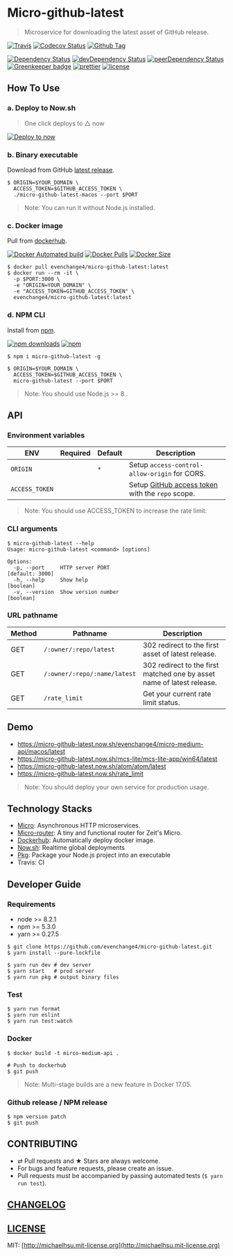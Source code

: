 # Micro-github-latest
> Microservice for downloading the latest asset of GitHub release.

[![Travis][travis-badge]][travis]
[![Codecov Status][codecov-badge]][codecov]
[![Github Tag][githubTag-badge]][githubTag]

[![Dependency Status][dependency-badge]][dependency]
[![devDependency Status][devDependency-badge]][devDependency]
[![peerDependency Status][peerDependency-badge]][peerDependency]
[![Greenkeeper badge][greenkeeper-badge]][greenkeeper]
[![prettier][prettier-badge]][prettier]
[![license][license-badge]][license]

## How To Use

### a. Deploy to Now.sh

> One click deploys to △ now

[![Deploy to now](https://deploy.now.sh/static/button.svg)](https://deploy.now.sh/?repo=https://github.com/evenchange4/micro-github-latest&env=ORIGIN&env=ACCESS_TOKEN)

### b. Binary executable

Download from GitHub [latest release](https://github.com/evenchange4/micro-github-latest/releases/latest).

```
$ ORIGIN=$YOUR_DOMAIN \
  ACCESS_TOKEN=$GITHUB_ACCESS_TOKEN \
  ./micro-github-latest-macos --port $PORT
```

> Note: You can run it without Node.js installed.

### c. Docker image

Pull from [dockerhub][dockerhub].

[![Docker Automated build][dockerhub-auto-badge]][dockerhub]
[![Docker Pulls][dockerPulls-badge]][dockerhub]
[![Docker Size][dockerSize-badge]][dockerSize]

```
$ docker pull evenchange4/micro-github-latest:latest
$ docker run --rm -it \
  -p $PORT:3000 \
  -e "ORIGIN=YOUR_DOMAIN" \
  -e "ACCESS_TOKEN=GITHUB_ACCESS_TOKEN" \
  evenchange4/micro-github-latest:latest
```

### d. NPM CLI

Install from [npm][npm].

[![npm downloads][npm-downloads]][npm]
[![npm][npm-badge]][npm]

```
$ npm i micro-github-latest -g

$ ORIGIN=$YOUR_DOMAIN \
  ACCESS_TOKEN=$GITHUB_ACCESS_TOKEN \
  micro-github-latest --port $PORT
```

> Note: You should use Node.js >= 8 .

## API

### Environment variables

| **ENV**   | **Required**  | **Default**  | **Description** |
| --------- | --------- | --------- | --------- |
| `ORIGIN`  |  | `*` | Setup `access-control-allow-origin` for CORS. |
| `ACCESS_TOKEN`  |  |  | Setup [GitHub access token](https://github.com/settings/tokens/new) with the `repo` scope. |

> Note: You should use ACCESS_TOKEN to increase the rate limit.

### CLI arguments

```
$ micro-github-latest --help
Usage: micro-github-latest <command> [options]

Options:
  -p, --port     HTTP server PORT                                [default: 3000]
  -h, --help     Show help                                             [boolean]
  -v, --version  Show version number                                   [boolean]
```

### URL pathname

| **Method** | **Pathname** | **Description** |
| --------- | --------- | --------- |
| GET | `/:owner/:repo/latest`       | 302 redirect to the first asset of latest release. |
| GET | `/:owner/:repo/:name/latest` | 302 redirect to the first matched one by asset name of latest release. |
| GET | `/rate_limit` | Get your current rate limit status. |

## Demo

- https://micro-github-latest.now.sh/evenchange4/micro-medium-api/macos/latest
- https://micro-github-latest.now.sh/mcs-lite/mcs-lite-app/win64/latest
- https://micro-github-latest.now.sh/atom/atom/latest
- https://micro-github-latest.now.sh/rate_limit

> Note: You should deploy your own service for production usage.

## Technology Stacks

- [Micro](https://github.com/zeit/micro): Asynchronous HTTP microservices.
- [Micro-router](https://github.com/pedronauck/micro-router): A tiny and functional router for Zeit's Micro.
- [Dockerhub][dockerhub]: Automatically deploy docker image.
- [Now.sh](https://zeit.co/now): Realtime global deployments
- [Pkg](https://github.com/zeit/pkg): Package your Node.js project into an executable
- Travis: CI

## Developer Guide

### Requirements

-   node >= 8.2.1
-   npm >= 5.3.0
-   yarn >= 0.27.5

```
$ git clone https://github.com/evenchange4/micro-github-latest.git
$ yarn install --pure-lockfile

$ yarn run dev # dev server
$ yarn start   # prod server
$ yarn run pkg # output binary files
```

### Test

```
$ yarn run format
$ yarn run eslint
$ yarn run test:watch
```

### Docker

```
$ docker build -t mirco-medium-api .

# Push to dockerhub
$ git push
```

> Note: Multi-stage builds are a new feature in Docker 17.05.

### Github release / NPM release

```
$ npm version patch
$ git push
```

## CONTRIBUTING

*   ⇄ Pull requests and ★ Stars are always welcome.
*   For bugs and feature requests, please create an issue.
*   Pull requests must be accompanied by passing automated tests (`$ yarn run test`).

## [CHANGELOG](CHANGELOG.md)

## [LICENSE](LICENSE)

MIT: [http://michaelhsu.mit-license.org](http://michaelhsu.mit-license.org)

[travis-badge]: https://img.shields.io/travis/evenchange4/micro-github-latest/master.svg?style=flat-square
[travis]: https://travis-ci.org/evenchange4/micro-github-latest
[codecov-badge]: https://img.shields.io/codecov/c/github/evenchange4/micro-github-latest.svg?style=flat-square
[codecov]: https://codecov.io/github/evenchange4/micro-github-latest?branch=master
[npm-badge]: https://img.shields.io/npm/v/micro-github-latest.svg?style=flat-square
[npm]: https://www.npmjs.com/package/micro-github-latest
[npm-downloads]: https://img.shields.io/npm/dt/micro-github-latest.svg?style=flat-square
[dependency-badge]: https://david-dm.org/evenchange4/micro-github-latest.svg?style=flat-square
[dependency]: https://david-dm.org/evenchange4/micro-github-latest
[devDependency-badge]: https://david-dm.org/evenchange4/micro-github-latest/dev-status.svg?style=flat-square
[devDependency]: https://david-dm.org/evenchange4/micro-github-latest#info=devDependencies
[peerDependency-badge]: https://david-dm.org/evenchange4/micro-github-latest/peer-status.svg?style=flat-square
[peerDependency]: https://david-dm.org/evenchange4/micro-github-latest#info=peerDependencies
[githubTag-badge]: https://img.shields.io/github/tag/evenchange4/micro-github-latest.svg?style=flat-square
[githubTag]: ./CHANGELOG.md
[license-badge]: https://img.shields.io/github/license/evenchange4/micro-github-latest.svg?style=flat-square
[license]: http://michaelhsu.mit-license.org/
[greenkeeper-badge]: https://badges.greenkeeper.io/evenchange4/micro-github-latest.svg
[greenkeeper]: https://greenkeeper.io/
[dockerhub-auto-badge]: https://img.shields.io/docker/automated/evenchange4/micro-github-latest.svg
[dockerhub]: https://hub.docker.com/r/evenchange4/micro-github-latest/
[dockerPulls-badge]: https://img.shields.io/docker/pulls/evenchange4/micro-github-latest.svg
[dockerSize]: https://microbadger.com/images/evenchange4/micro-github-latest
[dockerSize-badge]: https://images.microbadger.com/badges/image/evenchange4/micro-github-latest.svg
[prettier-badge]: https://img.shields.io/badge/styled_with-prettier-ff69b4.svg
[prettier]: https://github.com/prettier/prettier
